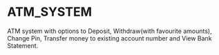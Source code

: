 # ATM_SYSTEM
ATM system with options to Deposit, Withdraw(with favourite amounts), Change Pin, Transfer money to existing account number and View Bank Statement.
